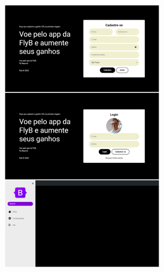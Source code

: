 ![alt text](https://github.com/dassatavares/FlyB/blob/main/images/1.png)
![alt text](https://github.com/dassatavares/FlyB/blob/main/images/2.png)
![alt text](https://github.com/dassatavares/FlyB/blob/main/images/3.png)
